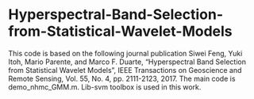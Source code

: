 # Hyperspectral-Band-Selection-from-Statistical-Wavelet-Models

This code is based on the following journal publication
Siwei Feng, Yuki Itoh, Mario Parente, and Marco F. Duarte, “Hyperspectral Band Selection from Statistical Wavelet Models”, IEEE Transactions on Geoscience and Remote Sensing, Vol. 55, No. 4, pp. 2111-2123, 2017.
The main code is demo_nhmc_GMM.m.
Lib-svm toolbox is used in this work.
